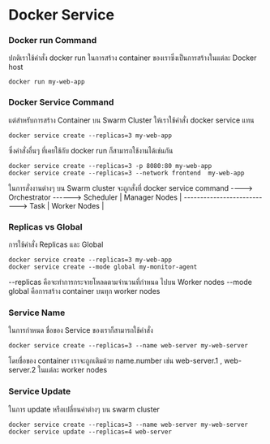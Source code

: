 # Docker Service

### Docker run Command
ปกติเราใช้คำสั่ง docker run ในการสร้าง container ของเราซึ่งเป็นการสร้างในแต่ละ Docker host
```
docker run my-web-app
```
### Docker Service Command
แต่สำหรับการสร้าง Container บน Swarm Cluster ให้เราใช้คำสั่ง docker service แทน
```
docker service create --replicas=3 my-web-app
```
ซึ่งคำสั่งอื่นๆ ที่เคยใช้กับ docker run ก็สามารถใช้งานได้เช่นกัน
```
docker service create --replicas=3 -p 8080:80 my-web-app
docker service create --replicas=3 --network frontend  my-web-app
```
ในการสั่งงานต่างๆ บน Swarm cluster จะถูกสั่งที่ 
docker service command ----> Orchestrator ------> Scheduler | Manager Nodes | ---------------------------> Task | Worker Nodes |

### Replicas vs Global
การใช้คำสั่ง Replicas และ Global
```
docker service create --replicas=3 my-web-app
docker service create --mode global my-monitor-agent
```
--replicas คือจะทำการกระจายโหลดตามจำนวนที่กำหนด ไปบน Worker nodes
--mode global คือการสร้าง container บนทุก worker nodes

### Service Name
ในการกำหนด ชื่อของ Service ของเราก็สามารถใช้คำสั่ง
```
docker service create --replicas=3 --name web-server my-web-server 
```
โดยชื่อของ container เราจะถูกเติมด้วย name.number เช่น web-server.1 , web-server.2 ในแต่ละ worker nodes

### Service Update
ในการ update หรือเปลี่ยนค่าต่างๆ บน swarm cluster
```
docker service create --replicas=3 --name web-server my-web-server
docker service update --replicas=4 web-server 
```